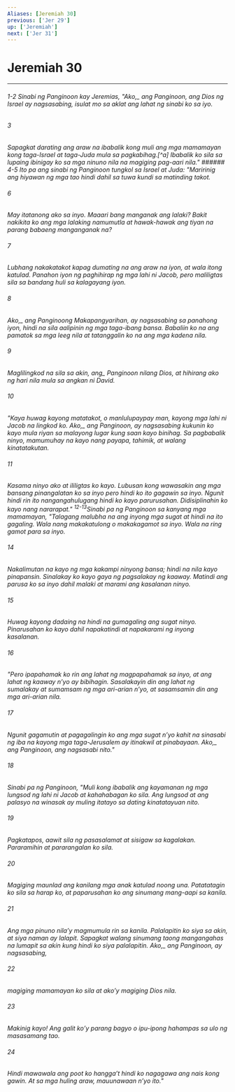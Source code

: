 ```yaml
---
Aliases: [Jeremiah 30]
previous: ['Jer 29']
up: ['Jeremiah']
next: ['Jer 31']
---
```

# Jeremiah 30

***
###### 1-2 Sinabi ng Panginoon kay Jeremias, "<i class="trans-change">Ako,_ ang Panginoon, ang Dios ng Israel ay nagsasabing, isulat mo sa aklat ang lahat ng sinabi ko sa iyo. 





















###### 3 










Sapagkat darating ang araw na ibabalik kong muli ang mga mamamayan kong taga-Israel at taga-Juda mula sa pagkabihag.[^a] Ibabalik ko sila sa lupaing ibinigay ko sa mga ninuno nila na magiging pag-aari nila." ###### 4-5 Ito pa ang sinabi ng Panginoon tungkol sa Israel at Juda: "Maririnig ang hiyawan ng mga tao hindi dahil sa tuwa kundi sa matinding takot. 





















###### 6 










May itatanong ako sa inyo. Maaari bang manganak ang lalaki? Bakit nakikita ko ang mga lalaking namumutla at hawak-hawak ang tiyan na parang babaeng manganganak na? 





















###### 7 










Lubhang nakakatakot kapag dumating na ang araw na iyon, at wala itong katulad. Panahon iyon ng paghihirap ng mga lahi ni Jacob, pero maliligtas sila sa bandang huli sa kalagayang iyon. 





















###### 8 










<i class="trans-change">Ako,_ ang Panginoong Makapangyarihan, ay nagsasabing sa panahong iyon, hindi na sila aalipinin ng mga taga-ibang bansa. Babaliin ko na ang pamatok sa mga leeg nila at tatanggalin ko na ang mga kadena nila. 





















###### 9 










Maglilingkod na sila sa <i class="trans-change">akin, ang_ Panginoon nilang Dios, at hihirang ako ng hari nila mula sa angkan ni David. 





















###### 10 










"Kaya huwag kayong matatakot, o manlulupaypay man, kayong mga lahi ni Jacob na lingkod ko. <i class="trans-change">Ako,_ ang Panginoon, ay nagsasabing kukunin ko kayo mula riyan sa malayong lugar kung saan kayo binihag. Sa pagbabalik ninyo, mamumuhay na kayo nang payapa, tahimik, at walang kinatatakutan. 





















###### 11 










Kasama ninyo ako at ililigtas ko kayo. Lubusan kong wawasakin ang mga bansang pinangalatan ko sa inyo pero hindi ko ito gagawin sa inyo. Ngunit hindi rin ito nangangahulugang hindi ko kayo parurusahan. Didisiplinahin ko kayo nang nararapat." <sup class="versenum">12-13</sup>Sinabi pa ng Panginoon sa kanyang mga mamamayan, "Talagang malubha na ang inyong mga sugat at hindi na ito gagaling. Wala nang makakatulong o makakagamot sa inyo. Wala na ring gamot para sa inyo. 





















###### 14 










Nakalimutan na kayo ng mga kakampi ninyong bansa; hindi na nila kayo pinapansin. Sinalakay ko kayo gaya ng pagsalakay ng kaaway. Matindi ang parusa ko sa inyo dahil malaki at marami ang kasalanan ninyo. 





















###### 15 










Huwag kayong dadaing na hindi na gumagaling ang sugat ninyo. Pinarusahan ko kayo dahil napakatindi at napakarami ng inyong kasalanan. 





















###### 16 










"Pero ipapahamak ko rin ang lahat ng magpapahamak sa inyo, at ang lahat ng kaaway nʼyo ay bibihagin. Sasalakayin din ang lahat ng sumalakay at sumamsam ng mga ari-arian nʼyo, at sasamsamin din ang mga ari-arian nila. 





















###### 17 










Ngunit gagamutin at pagagalingin ko ang mga sugat nʼyo kahit na sinasabi ng iba na kayong mga taga-Jerusalem ay itinakwil at pinabayaan. <i class="trans-change">Ako,_ ang Panginoon, ang nagsasabi nito." 





















###### 18 










Sinabi pa ng Panginoon, "Muli kong ibabalik ang kayamanan ng mga lungsod ng lahi ni Jacob at kahahabagan ko sila. Ang lungsod at ang palasyo na winasak ay muling itatayo sa dating kinatatayuan nito. 





















###### 19 










Pagkatapos, aawit sila ng pasasalamat at sisigaw sa kagalakan. Pararamihin at pararangalan ko sila. 





















###### 20 










Magiging maunlad ang kanilang mga anak katulad noong una. Patatatagin ko sila sa harap ko, at paparusahan ko ang sinumang mang-aapi sa kanila. 





















###### 21 










Ang mga pinuno nilaʼy magmumula rin sa kanila. Palalapitin ko siya sa akin, at siya naman ay lalapit. Sapagkat walang sinumang taong mangangahas na lumapit sa akin kung hindi ko siya palalapitin. <i class="trans-change">Ako,_ ang Panginoon, ay nagsasabing, 





















###### 22 










magiging mamamayan ko sila at akoʼy magiging Dios nila. 





















###### 23 










Makinig kayo! Ang galit koʼy parang bagyo o ipu-ipong hahampas sa ulo ng masasamang tao. 





















###### 24 










Hindi mawawala ang poot ko hanggaʼt hindi ko nagagawa ang nais kong gawin. At sa mga huling araw, mauunawaan nʼyo ito."
